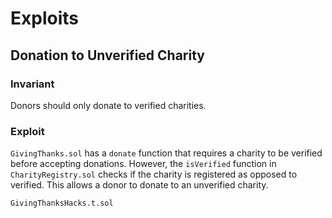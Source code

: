 # Exploits

## Donation to Unverified Charity

### Invariant

Donors should only donate to verified charities.

### Exploit

 `GivingThanks.sol` has a `donate` function that requires a charity to be verified before accepting donations. 
However, the `isVerified` function in `CharityRegistry.sol` checks if the charity is registered as opposed to verified. This allows a donor to donate to an unverified charity.

 `GivingThanksHacks.t.sol`